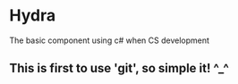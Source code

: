 # Hydra 
The basic component using c# when CS development


## This is first to use 'git', so simple it!  ^_^ 
